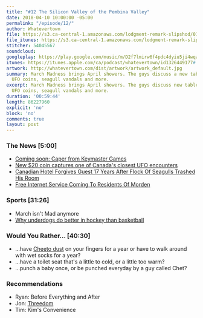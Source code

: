 ```yaml
---
title: "#12 The Silicon Valley of the Pembina Valley"
date: 2018-04-10 10:00:00 -05:00
permalink: "/episode/12/"
author: Whatevertown
file: https://s3.ca-central-1.amazonaws.com/lodgment-remark-slipshod/012.mp3
file_itunes: https://s3.ca-central-1.amazonaws.com/lodgment-remark-slipshod/012.m4a
stitcher: 54045567
soundcloud: 
googleplay: https://play.google.com/music/m/D2f7lmirw6f4pdc4dyiu5ji4wqa?t=Episode_012_The_Silicon_Valley_of_the_Pembina_Valley-Whatevertown
itunes: https://itunes.apple.com/ca/podcast/whatevertown/id1326449177#
artwork: http://whatevertown.com/dist/artwork/artwork_default.jpg
summary: March Madness brings April showers. The guys discuss a new tabletop games,
  UFO coins, seagull vandals and more.
excerpt: March Madness brings April showers. The guys discuss new tabletop games,
  UFO coins, seagull vandals and more.
duration: '00:59:44'
length: 86227960
explicit: 'no'
block: 'no'
comments: true
layout: post
---
```


### The News [5:00]
- [Coming soon: Caper from Keymaster Games](https://twitter.com/KeymasterGames/status/974006077783097344)
- [New $20 coin captures one of Canada's closest UFO encounters](https://www.ctvnews.ca/lifestyle/new-20-coin-captures-one-of-canada-s-closest-ufo-encounters-1.3870279#_gus&_gucid=&_gup=twitter&_gsc=wGzaCEY)
- [Canadian Hotel Forgives Guest 17 Years After Flock Of Seagulls Trashed His Room](https://www.npr.org/sections/thetwo-way/2018/04/04/599363657/canadian-hotel-forgives-guest-17-years-after-flock-of-seagulls-trashed-his-room)
- [Free Internet Service Coming To Residents Of Morden](https://www.pembinavalleyonline.com/local/free-internet-service-coming-to-residents-of-morden)

### Sports [31:26]
- March isn't Mad anymore
- [Why underdogs do better in hockey than basketball](https://www.youtube.com/watch?v=HNlgISa9Giw)


### Would You Rather… [40:30]
- …have [Cheeto dust](https://twitter.com/ChesterCheetah/status/618147507768430592) on your fingers for a year or have to walk around with wet socks for a year?
- …have a toilet seat that's a little to cold, or a little too warm?
- …punch a baby once, or be punched everyday by a guy called Chet?

### Recommendations
- Ryan: Before Everything and After
- Jon: [Threedom](http://www.earwolf.com/episode/threedom-ep-1-this-was-a-mistake/)
- Tim: Kim's Convenience